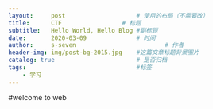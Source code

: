 ```yaml
---
layout:     post   				    # 使用的布局（不需要改）
title:      CTF 				# 标题 
subtitle:   Hello World, Hello Blog #副标题
date:       2020-03-09 				# 时间
author:     s-seven 						# 作者
header-img: img/post-bg-2015.jpg 	#这篇文章标题背景图片
catalog: true 						# 是否归档
tags:								#标签
    - 学习
---
```

#welcome to web
